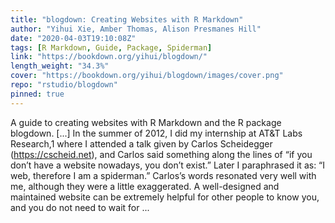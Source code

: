 ```yaml
---
title: "blogdown: Creating Websites with R Markdown"
author: "Yihui Xie, Amber Thomas, Alison Presmanes Hill"
date: "2020-04-03T19:10:08Z"
tags: [R Markdown, Guide, Package, Spiderman]
link: "https://bookdown.org/yihui/blogdown/"
length_weight: "34.3%"
cover: "https://bookdown.org/yihui/blogdown/images/cover.png"
repo: "rstudio/blogdown"
pinned: true
---
```


A guide to creating websites with R Markdown and the R package blogdown. [...] In the summer of 2012, I did my internship at AT&T Labs Research,1 where I attended a talk given by Carlos Scheidegger (https://cscheid.net), and Carlos said something along the lines of “if you don’t have a website nowadays, you don’t exist.” Later I paraphrased it as: “I web, therefore I am a spiderman.” Carlos’s words resonated very well with me, although they were a little exaggerated. A well-designed and maintained website can be extremely helpful for other people to know you, and you do not need to wait for ...
